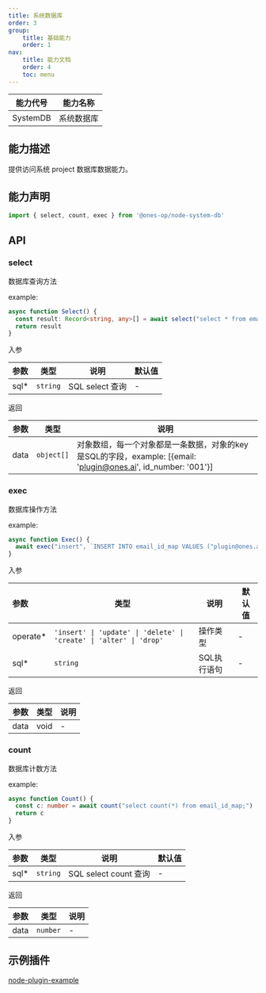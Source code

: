 ```yaml
---
title: 系统数据库
order: 3
group:
    title: 基础能力
    order: 1
nav:
    title: 能力文档
    order: 4
    toc: menu
---
```


| 能力代号 |  能力名称  |
| :------: | :--------: |
| SystemDB | 系统数据库 |

## 能力描述

提供访问系统 project 数据库数据能力。

## 能力声明

```ts
import { select, count, exec } from '@ones-op/node-system-db'
```

## API

### select

数据库查询方法

example: 

```ts
async function Select() {
  const result: Record<string, any>[] = await select("select * from email_id_map limit 10;")
  return result
}
```

入参

| 参数 | 类型     | 说明            | 默认值 |
| :--- | -------- | --------------- | ------ |
| sql* | `string` | SQL select 查询 | -      |

返回

| 参数 | 类型       | 说明                                                         |
| ---- | ---------- | ------------------------------------------------------------ |
| data | `object[]` | 对象数组，每一个对象都是一条数据，对象的key是SQL的字段，example: [{email: 'plugin@ones.ai', id_number: '001'}] |

### exec

数据库操作方法

example:

```ts
async function Exec() {
  await exec("insert", `INSERT INTO email_id_map VALUES ("plugin@ones.ai", "001");`)
}
```

入参

| 参数     | 类型                                                         | 说明        | 默认值 |
| :------- | ------------------------------------------------------------ | ----------- | ------ |
| operate* | `'insert' \| 'update' \| 'delete' \| 'create' \| 'alter' \| 'drop'` | 操作类型    | -      |
| sql*     | `string`                                                     | SQL执行语句 | -      |

返回

| 参数 | 类型 | 说明 |
| ---- | ---- | ---- |
| data | void | -    |

### count

数据库计数方法

example: 

```ts
async function Count() {
  const c: number = await count("select count(*) from email_id_map;")
  return c
}
```

入参

| 参数 | 类型     | 说明                  | 默认值 |
| :--- | -------- | --------------------- | ------ |
| sql* | `string` | SQL select count 查询 | -      |

返回

| 参数 | 类型     | 说明 |
| ---- | -------- | ---- |
| data | `number` | -    |

## 示例插件

[node-plugin-example](https://gitlab.plugins.myones.net/example/node-plugin-demo/)